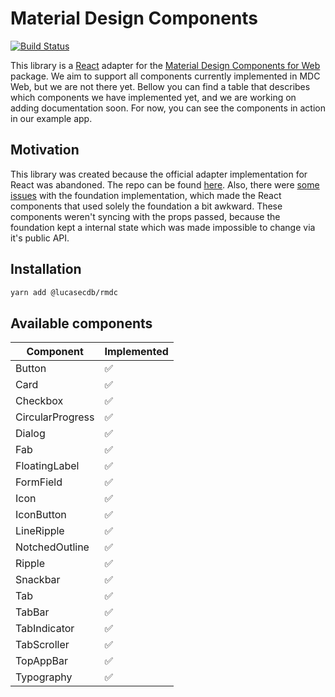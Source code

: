 # Material Design Components

[![Build Status](https://travis-ci.com/lucasecdb/rmdc.svg?branch=master)](https://travis-ci.com/lucasecdb/rmdc)

This library is a [React](https://reactjs.org) adapter for the [Material Design Components for Web](https://github.com/material-components/material-components-web) package.
We aim to support all components currently implemented in MDC Web, but we are not there yet. Bellow you can find a table
that describes which components we have implemented yet, and we are working on adding documentation soon. For now, you can
see the components in action in our example app.

## Motivation

This library was created because the official adapter implementation for React was abandoned. The repo can be found [here](https://github.com/material-components/material-components-web-react).
Also, there were [some issues](https://github.com/material-components/material-components-web/issues/4357) with the foundation
implementation, which made the React components that used solely the foundation a bit awkward. These components weren't syncing
with the props passed, because the foundation kept a internal state which was made impossible to change via it's public API.

## Installation

```sh
yarn add @lucasecdb/rmdc
```

## Available components

| Component | Implemented |
| --- | --- |
| Button | ✅ |
| Card | ✅ |
| Checkbox | ✅ |
| CircularProgress | ✅ |
| Dialog | ✅ |
| Fab | ✅ |
| FloatingLabel | ✅ |
| FormField | ✅ |
| Icon | ✅ |
| IconButton | ✅ |
| LineRipple | ✅ |
| NotchedOutline | ✅ |
| Ripple | ✅ |
| Snackbar | ✅ |
| Tab | ✅ |
| TabBar | ✅ |
| TabIndicator | ✅ |
| TabScroller | ✅ |
| TopAppBar | ✅ |
| Typography | ✅ |
